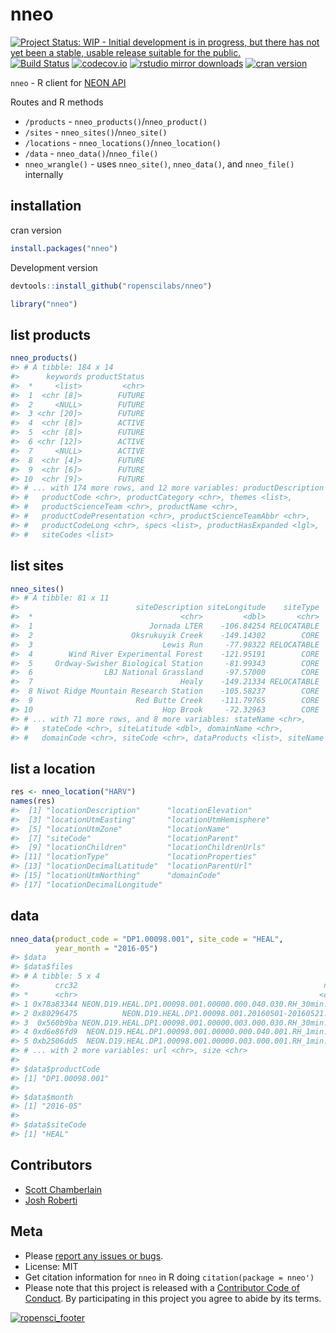 nneo
====



[![Project Status: WIP - Initial development is in progress, but there has not yet been a stable, usable release suitable for the public.](http://www.repostatus.org/badges/latest/wip.svg)](http://www.repostatus.org/#wip)
[![Build Status](https://travis-ci.org/ropenscilabs/nneo.svg?branch=master)](https://travis-ci.org/ropenscilabs/nneo)
[![codecov.io](https://codecov.io/github/ropenscilabs/nneo/coverage.svg?branch=master)](https://codecov.io/github/ropenscilabs/nneo?branch=master)
[![rstudio mirror downloads](https://cranlogs.r-pkg.org/badges/nneo)](https://github.com/metacran/cranlogs.app)
[![cran version](https://www.r-pkg.org/badges/version/nneo)](https://cran.r-project.org/package=nneo)

`nneo` - R client for [NEON API](http://data.neonscience.org/data-api)

Routes and R methods

* `/products` - `nneo_products()`/`nneo_product()`
* `/sites` - `nneo_sites()`/`nneo_site()`
* `/locations` - `nneo_locations()`/`nneo_location()`
* `/data` - `nneo_data()`/`nneo_file()`
* `nneo_wrangle()` - uses `nneo_site()`, `nneo_data()`, and
`nneo_file()` internally


## installation

cran version


```r
install.packages("nneo")
```

Development version


```r
devtools::install_github("ropenscilabs/nneo")
```


```r
library("nneo")
```

## list products


```r
nneo_products()
#> # A tibble: 184 x 14
#>      keywords productStatus
#>  *     <list>         <chr>
#>  1  <chr [8]>        FUTURE
#>  2     <NULL>        FUTURE
#>  3 <chr [20]>        FUTURE
#>  4  <chr [8]>        ACTIVE
#>  5  <chr [8]>        FUTURE
#>  6 <chr [12]>        ACTIVE
#>  7     <NULL>        ACTIVE
#>  8  <chr [4]>        FUTURE
#>  9  <chr [6]>        FUTURE
#> 10  <chr [9]>        FUTURE
#> # ... with 174 more rows, and 12 more variables: productDescription <chr>,
#> #   productCode <chr>, productCategory <chr>, themes <list>,
#> #   productScienceTeam <chr>, productName <chr>,
#> #   productCodePresentation <chr>, productScienceTeamAbbr <chr>,
#> #   productCodeLong <chr>, specs <list>, productHasExpanded <lgl>,
#> #   siteCodes <list>
```

## list sites


```r
nneo_sites()
#> # A tibble: 81 x 11
#>                          siteDescription siteLongitude    siteType
#>  *                                 <chr>         <dbl>       <chr>
#>  1                          Jornada LTER    -106.84254 RELOCATABLE
#>  2                      Oksrukuyik Creek    -149.14302        CORE
#>  3                             Lewis Run     -77.98322 RELOCATABLE
#>  4        Wind River Experimental Forest    -121.95191        CORE
#>  5     Ordway-Swisher Biological Station     -81.99343        CORE
#>  6                LBJ National Grassland     -97.57000        CORE
#>  7                                 Healy    -149.21334 RELOCATABLE
#>  8 Niwot Ridge Mountain Research Station    -105.58237        CORE
#>  9                       Red Butte Creek    -111.79765        CORE
#> 10                             Hop Brook     -72.32963        CORE
#> # ... with 71 more rows, and 8 more variables: stateName <chr>,
#> #   stateCode <chr>, siteLatitude <dbl>, domainName <chr>,
#> #   domainCode <chr>, siteCode <chr>, dataProducts <list>, siteName <chr>
```

## list a location


```r
res <- nneo_location("HARV")
names(res)
#>  [1] "locationDescription"      "locationElevation"
#>  [3] "locationUtmEasting"       "locationUtmHemisphere"
#>  [5] "locationUtmZone"          "locationName"
#>  [7] "siteCode"                 "locationParent"
#>  [9] "locationChildren"         "locationChildrenUrls"
#> [11] "locationType"             "locationProperties"
#> [13] "locationDecimalLatitude"  "locationParentUrl"
#> [15] "locationUtmNorthing"      "domainCode"
#> [17] "locationDecimalLongitude"
```

## data


```r
nneo_data(product_code = "DP1.00098.001", site_code = "HEAL",
          year_month = "2016-05")
#> $data
#> $data$files
#> # A tibble: 5 x 4
#>        crc32                                                       name
#> *      <chr>                                                      <chr>
#> 1 0x78a83344 NEON.D19.HEAL.DP1.00098.001.00000.000.040.030.RH_30min.csv
#> 2 0x80296475          NEON.D19.HEAL.DP1.00098.001.20160501-20160521.xml
#> 3  0x560b9ba NEON.D19.HEAL.DP1.00098.001.00000.003.000.030.RH_30min.csv
#> 4 0xd6e86fd9  NEON.D19.HEAL.DP1.00098.001.00000.000.040.001.RH_1min.csv
#> 5 0xb2506dd5  NEON.D19.HEAL.DP1.00098.001.00000.003.000.001.RH_1min.csv
#> # ... with 2 more variables: url <chr>, size <chr>
#>
#> $data$productCode
#> [1] "DP1.00098.001"
#>
#> $data$month
#> [1] "2016-05"
#>
#> $data$siteCode
#> [1] "HEAL"
```

## Contributors

* [Scott Chamberlain](https://github.com/sckott)
* [Josh Roberti](https://github.com/jaroberti)

## Meta

* Please [report any issues or bugs](https://github.com/ropenscilabs/nneo/issues).
* License: MIT
* Get citation information for `nneo` in R doing `citation(package = nneo')`
* Please note that this project is released with a [Contributor Code of Conduct](CONDUCT.md).
By participating in this project you agree to abide by its terms.


[![ropensci_footer](https://ropensci.org/public_images/github_footer.png)](https://ropensci.org)
